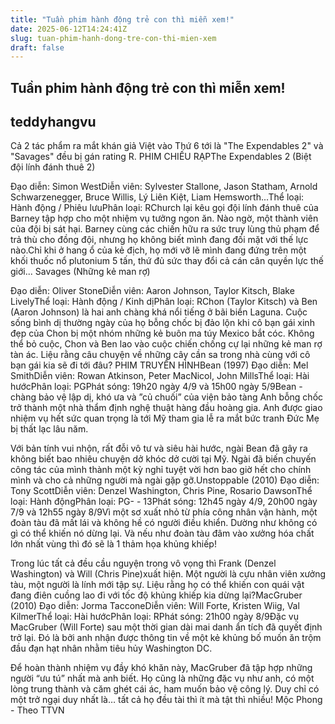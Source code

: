 ```yaml
---
title: "Tuần phim hành động trẻ con thì miễn xem!"
date: 2025-06-12T14:24:41Z
slug: tuan-phim-hanh-dong-tre-con-thi-mien-xem
draft: false
---
```


## Tuần phim hành động trẻ con thì miễn xem!

## teddyhangvu

Cả 2 tác phẩm ra mắt khán giả Việt vào Thứ 6 tới là "The Expendables 2" và "Savages" đều bị gán rating R.
PHIM CHIẾU RẠPThe Expendables 2
(Biệt đội lính đánh thuê 2)

Đạo diễn: Simon WestDiễn viên: Sylvester Stallone, Jason Statham, Arnold Schwarzenegger, Bruce Willis, Lý Liên Kiệt, Liam Hemsworth...Thể loại: Hành động / Phiêu lưuPhân loại: RChurch lại kêu gọi đội lính đánh thuê của Barney tập hợp cho một nhiệm vụ tưởng ngon ăn. Nào ngờ, một thành viên của đội bị sát hại. Barney cùng các chiến hữu ra sức truy lùng thủ phạm để trả thù cho đồng đội, nhưng họ không biết mình đang đối mặt với thế lực nào.Chỉ khi ở hang ổ của kẻ địch, họ mới vỡ lẽ mình đang đứng trên một khối thuốc nổ plutonium 5 tấn, thứ đủ sức thay đổi cả cán cân quyền lực thế giới...
Savages
(Những kẻ man rợ)
 
 Đạo diễn: Oliver StoneDiễn viên: Aaron Johnson, Taylor Kitsch, Blake LivelyThể loại: Hành động / Kinh dịPhân loại: RChon (Taylor Kitsch) và Ben (Aaron Johnson) là hai anh chàng khá nổi tiếng ở bãi biển Laguna. Cuộc sống bình dị thường ngày của họ bỗng chốc bị đảo lộn khi cô bạn gái xinh đẹp của Chon bị một nhóm những kẻ buôn ma túy Mexico bắt cóc.
Không thể bỏ cuộc, Chon và Ben lao vào cuộc chiến chống cự lại những kẻ man rợ tàn ác. Liệu rằng câu chuyện về những cây cần sa trong nhà cùng với cô bạn gái kia sẽ đi tới đâu?
PHIM TRUYỀN HÌNHBean (1997)
Đạo diễn: Mel SmithDiễn viên: Rowan Atkinson, Peter MacNicol, John MillsThể loại: Hài hướcPhân loại: PGPhát sóng: 19h20 ngày 4/9 và 15h00 ngày 5/9Bean - chàng bảo vệ lập dị, khó ưa và ”củ chuối” của viện bảo tàng Anh bỗng chốc trở thành một nhà thẩm định nghệ thuật hàng đầu hoàng gia. Anh được giao nhiệm vụ hết sức quan trọng là tới Mỹ tham gia lễ ra mắt bức tranh Đức Mẹ bị thất lạc lâu năm.
 
Với bản tính vui nhộn, rất đỗi vô tư và siêu hài hước, ngài Bean đã gây ra không biết bao nhiêu chuyện dở khóc dở cười tại Mỹ. Ngài đã biến chuyến công tác của mình thành một kỳ nghỉ tuyệt vời hơn bao giờ hết cho chính mình và cho cả những người mà ngài gặp gỡ.Unstoppable (2010)
Đạo diễn: Tony ScottDiễn viên: Denzel Washington, Chris Pine, Rosario DawsonThể loại: Hành độngPhân loại: PG- - 13Phát sóng: 12h45 ngày 4/9, 20h00 ngày 7/9 và 12h55 ngày 8/9Vì một sơ xuất nhỏ từ phía công nhân vận hành, một đoàn tàu đã mất lái và không hề có người điều khiển. Dường như không có gì có thể khiến nó dừng lại. Và nếu như đoàn tàu đâm vào xưởng hóa chất lớn nhất vùng thì đó sẽ là 1 thảm họa khủng khiếp!
 
Trong lúc tất cả đều cầu nguyện trong vô vọng thì Frank (Denzel Washington) và Will (Chris Pine)xuất hiện. Một người là cựu nhân viên xưởng tàu, một người là lính mới tập sự. Liệu rằng họ có thể khiến con quái vật đang điên cuồng lao đi với tốc độ khủng khiếp kia dừng lại?MacGruber (2010)
Đạo diễn: Jorma TacconeDiễn viên: Will Forte, Kristen Wiig, Val KilmerThể loại: Hài hướcPhân loại: RPhát sóng: 21h00 ngày 8/9Đặc vụ MacGruber (Will Forte) sau một thời gian dài mai danh ẩn tích đã quyết định trở lại. Đó là bởi anh nhận được thông tin về một kẻ khủng bố muốn ăn trộm đầu đạn hạt nhân nhằm tiêu hủy Washington DC.
 
Để hoàn thành nhiệm vụ đầy khó khăn này, MacGruber đã tập hợp những người “ưu tú” nhất mà anh biết. Họ cũng là những đặc vụ như anh, có một lòng trung thành và căm ghét cái ác, ham muốn bảo vệ công lý. Duy chỉ có một trở ngại duy nhất là… tất cả họ đều tài thì ít mà tật thì nhiều!
 Mộc Phong - Theo TTVN